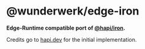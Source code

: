 # @wunderwerk/edge-iron

**Edge-Runtime compatible port of [@hapi/iron](https://github.com/hapijs/iron).**

Credits go to [hapi.dev](https://hapi.dev) for the initial implementation.
